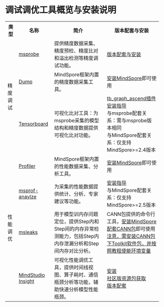 # 调试调优工具概览与安装说明

<table>
    <tr>
        <th>类型</th>
        <th>名称</th>
        <th>简介</th>
        <th>版本配套与安装</th>
    </tr>
    <tr>
        <td rowspan="3">精度调试</td>
        <td><a href="https://gitee.com/ascend/mstt/tree/br_release_MindStudio_8.1.RC1_TR5_20260623/debug/accuracy_tools/msprobe">msprobe</a></td>
        <td>提供精度数据采集、精度预检、精度比对和溢出检测等精度调试功能。</td>
        <td><a href="https://gitee.com/ascend/mstt/blob/br_release_MindStudio_8.1.RC1_TR5_20260623/debug/accuracy_tools/msprobe/docs/01.installation.md">版本配套与安装</a></td>
    </tr>
    <tr>
        <td><a href="https://www.mindspore.cn/tutorials/zh-CN/master/debug/dump.html">Dump</a></td>
        <td>MindSpore框架内置的精度数据采集工具。</td>
        <td><a href="https://www.mindspore.cn/install">安装MindSpore</a>即可使用</td>
    </tr>
    <tr>
        <td><a href="https://gitee.com/ascend/mstt/blob/br_release_MindStudio_8.1.RC1_TR5_20260623/debug/accuracy_tools/msprobe/docs/22.visualization_MindSpore.md">Tensorboard</a></td>
        <td>可视化比对工具：为msprobe采集的模型结构和精度数据提供可视化比对功能。</td>
        <td><a href="https://gitee.com/ascend/mstt/blob/br_release_MindStudio_8.1.RC1_TR5_20260623/debug/accuracy_tools/msprobe/docs/22.visualization_MindSpore.md#1依赖安装">tb_graph_ascend插件安装指导</a><br>与msprobe配套关系：需与msprobe版本相同<br>与MindSpore配套关系：仅支持MindSpore>=2.4版本</td>
    </tr>
    <tr>
        <td rowspan="4">性能调优</td>
        <td><a href="https://www.mindspore.cn/tutorials/zh-CN/master/debug/profiler.html">Profiler</a></td>
        <td>MindSpore框架内置的性能数据采集、分析工具。</td>
        <td><a href="https://www.mindspore.cn/install">安装MindSpore</a>即可使用</td>
    </tr>
    <tr>
        <td><a href="https://gitee.com/ascend/mstt/tree/br_release_MindStudio_8.1.RC1_TR5_20260623/profiler/msprof_analyze">msprof-anaylze</a></td>
        <td>为采集的性能数据提供统计、分析、专家建议等功能。</td>
        <td><a href="https://gitee.com/ascend/mstt/tree/br_release_MindStudio_8.1.RC1_TR5_20260623/profiler/msprof_analyze#安装">安装指导</a><br>与MindSpore配套关系：仅支持MindSpore>=2.5版本</td>
    </tr>
    <tr>
        <td><a href="https://www.hiascend.com/document/detail/zh/mindstudio/80RC1/T&ITools/msleaks/atlas_msleaks_0001.html">msleaks</a></td>
        <td>用于模型训内存问题定位，提供Step内和Step间的内存异常检测能力，包括Step内内存泄漏分析和Step间内存对比分析。</td>
        <td>CANN包提供的命令行工具，<a href="https://www.mindspore.cn/install">安装MindSpore配套CANN包</a>即可使用<br><a href="https://www.hiascend.com/document/detail/zh/canncommercial/81RC1/softwareinst/instg/instg_0008.html?Mode=PmIns&InstallType=local&OS=Ubuntu&Software=cannToolKit">注意，需安装CANN包下Toolkit软件包，并按照教程使能环境变量</a></td>
    </tr>
    <tr>
        <td><a href="https://www.hiascend.com/document/detail/zh/mindstudio/80RC1/GUI_baseddevelopmenttool/msascendinsightug/Insight_userguide_0002.html">MindStudio Insight</a></td>
        <td>可视化性能调优工具，提供时间线视图、算子耗时、通信瓶颈分析等功能，辅助快速分析模型性能瓶颈。</td>
        <td><a href="https://www.hiascend.com/document/detail/zh/mindstudio/80RC1/GUI_baseddevelopmenttool/msascendinsightug/Insight_userguide_0005.html">安装</a><br><a href="https://www.hiascend.com/developer/download/community/result?module=sto+cann&sto=8.0.RC1&cann=8.1.RC1.beta1">社区版资源包获取</a><br><a href=version/mindstudio_insight.md>版本配套</a></td>
    </tr>
</table>
